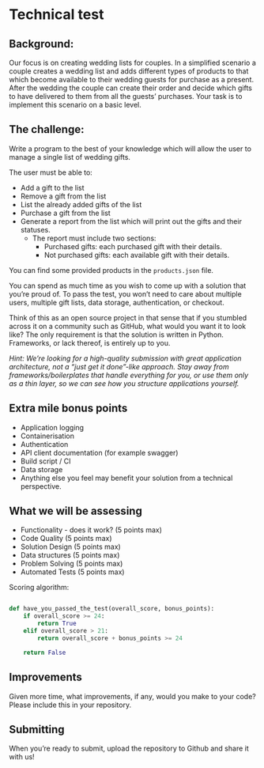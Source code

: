 # Technical test

## Background:

Our focus is on creating wedding lists for couples. In a simplified scenario a couple creates a wedding list and adds different types of products to that which become available to their wedding guests for purchase as a present. After the wedding the couple can create their order and decide which gifts to have delivered to them from all the guests’ purchases. Your task is to implement this scenario on a basic level.

## The challenge:

Write a program to the best of your knowledge which will allow the user to manage a single list of wedding gifts. 

The user must be able to:

- Add a gift to the list
- Remove a gift from the list
- List the already added gifts of the list 
- Purchase a gift from the list
- Generate a report from the list which will print out the gifts and their statuses.
  - The report must include two sections:
    - Purchased gifts: each purchased gift with their details.
    - Not purchased gifts: each available gift with their details.

You can find some provided products in the `products.json` file.

You can spend as much time as you wish to come up with a solution that you’re proud of. To pass the test, you won’t need to care about multiple users, multiple gift lists, data storage, authentication, or checkout. 

Think of this as an open source project in that sense that if you stumbled across it on a community such as GitHub, what would you want it to look like? The only requirement is that the solution is written in Python. Frameworks, or lack thereof, is entirely up to you.

_Hint: We’re looking for a high-quality submission with great application architecture, not a “just get it done”-like approach. Stay away from frameworks/boilerplates that handle everything for you, or use them only as a thin layer, so we can see how you structure applications yourself._

## Extra mile bonus points

- Application logging
- Containerisation
- Authentication
- API client documentation (for example swagger)
- Build script / CI
- Data storage
- Anything else you feel may benefit your solution from a technical perspective.

## What we will be assessing

- Functionality - does it work? (5 points max)
- Code Quality (5 points max)
- Solution Design (5 points max)
- Data structures (5 points max)
- Problem Solving (5 points max)
- Automated Tests (5 points max)

Scoring algorithm:

```python

def have_you_passed_the_test(overall_score, bonus_points):
    if overall_score >= 24:
        return True
    elif overall_score > 21:
        return overall_score + bonus_points >= 24

    return False
```

## Improvements

Given more time, what improvements, if any, would you make to your code? Please include this in your repository.

## Submitting

When you’re ready to submit, upload the repository to Github and share it with us!
